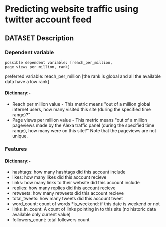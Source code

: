 # Predicting website traffic using twitter account feed



## DATASET Description 

### Dependent variable

```
possible dependent variable: [reach_per_million, page_views_per_million, rank]
```
preferred variable: reach_per_million [the rank is global and all the available data have a low rank]

#### Dictionary:-
* Reach per million value - This metric means "out of a million global internet users, how many visited this site (during the specified time range)?"
* Page views per million value - This metric means "out of a million pageviews made by the Alexa traffic panel (during the specified time range), how many were on this site?" Note that the pageviews are not unique.



### Features

#### Dictionary:-

* hashtags: how many hashtags did this account include
* likes: how many likes did this account recieve
* links:  how many links to their website did this account include
* replies:  how many replies did this account recieve
* retweets:  how many retweets did this account recieve
* total_tweets:  how many tweets did this account tweet
* word_count: count of words
*is_weekend: if this date is weekend or not
* links_in_count:	A count of links pointing in to this site (no historic data available only current value)
* followers_count: total followers count

